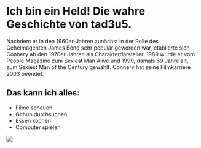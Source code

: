 # Ich bin ein Held! Die wahre Geschichte von tad3u5.

Nachdem er in den 1960er-Jahren zunächst in der Rolle des Geheimagenten James Bond sehr populär geworden war, etablierte sich Connery ab den 1970er Jahren als Charakterdarsteller. 1989 wurde er vom People Magazine zum Sexiest Man Alive und 1999, damals 69 Jahre alt, zum Sexiest Man of the Century gewählt. Connery hat seine Filmkarriere 2003 beendet. 

## Das kann ich alles:
* Filme schauen
* Github durchsuchen
* Essen kochen
* Computer spielen

<img src="https://www.bilder-hochladen.net/files/4avn-1.jpg"/>
